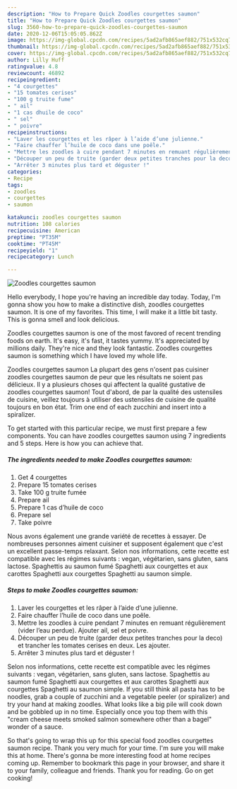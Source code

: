 ```yaml
---
description: "How to Prepare Quick Zoodles courgettes saumon"
title: "How to Prepare Quick Zoodles courgettes saumon"
slug: 3560-how-to-prepare-quick-zoodles-courgettes-saumon
date: 2020-12-06T15:05:05.862Z
image: https://img-global.cpcdn.com/recipes/5ad2afb865aef882/751x532cq70/zoodles-courgettes-saumon-photo-principale-de-la-recette.jpg
thumbnail: https://img-global.cpcdn.com/recipes/5ad2afb865aef882/751x532cq70/zoodles-courgettes-saumon-photo-principale-de-la-recette.jpg
cover: https://img-global.cpcdn.com/recipes/5ad2afb865aef882/751x532cq70/zoodles-courgettes-saumon-photo-principale-de-la-recette.jpg
author: Lilly Huff
ratingvalue: 4.8
reviewcount: 46892
recipeingredient:
- "4 courgettes"
- "15 tomates cerises"
- "100 g truite fume"
- " ail"
- "1 cas dhuile de coco"
- " sel"
- " poivre"
recipeinstructions:
- "Laver les courgettes et les râper à l’aide d’une julienne."
- "Faire chauffer l’huile de coco dans une poêle."
- "Mettre les zoodles à cuire pendant 7 minutes en remuant régulièrement (vider l’eau perdue). Ajouter ail, sel et poivre."
- "Découper un peu de truite (garder deux petites tranches pour la deco) et trancher les tomates cerises en deux. Les ajouter."
- "Arrêter 3 minutes plus tard et déguster !"
categories:
- Recipe
tags:
- zoodles
- courgettes
- saumon

katakunci: zoodles courgettes saumon 
nutrition: 108 calories
recipecuisine: American
preptime: "PT35M"
cooktime: "PT45M"
recipeyield: "1"
recipecategory: Lunch

---
```



![Zoodles courgettes saumon](https://img-global.cpcdn.com/recipes/5ad2afb865aef882/751x532cq70/zoodles-courgettes-saumon-photo-principale-de-la-recette.jpg)

Hello everybody, I hope you're having an incredible day today. Today, I'm gonna show you how to make a distinctive dish, zoodles courgettes saumon. It is one of my favorites. This time, I will make it a little bit tasty. This is gonna smell and look delicious.

Zoodles courgettes saumon is one of the most favored of recent trending foods on earth. It's easy, it's fast, it tastes yummy. It's appreciated by millions daily. They're nice and they look fantastic. Zoodles courgettes saumon is something which I have loved my whole life.

Zoodles courgettes saumon La plupart des gens n&#39;osent pas cuisiner zoodles courgettes saumon de peur que les résultats ne soient pas délicieux. Il y a plusieurs choses qui affectent la qualité gustative de zoodles courgettes saumon! Tout d&#39;abord, de par la qualité des ustensiles de cuisine, veillez toujours à utiliser des ustensiles de cuisine de qualité toujours en bon état. Trim one end of each zucchini and insert into a spiralizer.


To get started with this particular recipe, we must first prepare a few components. You can have zoodles courgettes saumon using 7 ingredients and 5 steps. Here is how you can achieve that.

<!--inarticleads1-->

##### The ingredients needed to make Zoodles courgettes saumon:

1. Get 4 courgettes
1. Prepare 15 tomates cerises
1. Take 100 g truite fumée
1. Prepare  ail
1. Prepare 1 cas d’huile de coco
1. Prepare  sel
1. Take  poivre


Nous avons également une grande variété de recettes à essayer. De nombreuses personnes aiment cuisiner et supposent également que c&#39;est un excellent passe-temps relaxant. Selon nos informations, cette recette est compatible avec les régimes suivants : vegan, végétarien, sans gluten, sans lactose. Spaghettis au saumon fumé Spaghetti aux courgettes et aux carottes Spaghetti aux courgettes Spaghetti au saumon simple. 

<!--inarticleads2-->

##### Steps to make Zoodles courgettes saumon:

1. Laver les courgettes et les râper à l’aide d’une julienne.
1. Faire chauffer l’huile de coco dans une poêle.
1. Mettre les zoodles à cuire pendant 7 minutes en remuant régulièrement (vider l’eau perdue). Ajouter ail, sel et poivre.
1. Découper un peu de truite (garder deux petites tranches pour la deco) et trancher les tomates cerises en deux. Les ajouter.
1. Arrêter 3 minutes plus tard et déguster !


Selon nos informations, cette recette est compatible avec les régimes suivants : vegan, végétarien, sans gluten, sans lactose. Spaghettis au saumon fumé Spaghetti aux courgettes et aux carottes Spaghetti aux courgettes Spaghetti au saumon simple. If you still think all pasta has to be noodles, grab a couple of zucchini and a vegetable peeler (or spiralizer) and try your hand at making zoodles. What looks like a big pile will cook down and be gobbled up in no time. Especially once you top them with this &#34;cream cheese meets smoked salmon somewhere other than a bagel&#34; wonder of a sauce. 

So that's going to wrap this up for this special food zoodles courgettes saumon recipe. Thank you very much for your time. I'm sure you will make this at home. There's gonna be more interesting food at home recipes coming up. Remember to bookmark this page in your browser, and share it to your family, colleague and friends. Thank you for reading. Go on get cooking!
